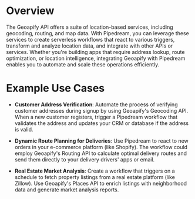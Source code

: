 # Overview

The Geoapify API offers a suite of location-based services, including geocoding, routing, and map data. With Pipedream, you can leverage these services to create serverless workflows that react to various triggers, transform and analyze location data, and integrate with other APIs or services. Whether you're building apps that require address lookup, route optimization, or location intelligence, integrating Geoapify with Pipedream enables you to automate and scale these operations efficiently.

# Example Use Cases

- **Customer Address Verification**: Automate the process of verifying customer addresses during signup by using Geoapify's Geocoding API. When a new customer registers, trigger a Pipedream workflow that validates the address and updates your CRM or database if the address is valid.

- **Dynamic Route Planning for Deliveries**: Use Pipedream to react to new orders in your e-commerce platform (like Shopify). The workflow could employ Geoapify's Routing API to calculate optimal delivery routes and send them directly to your delivery drivers' apps or email.

- **Real Estate Market Analysis**: Create a workflow that triggers on a schedule to fetch property listings from a real estate platform (like Zillow). Use Geoapify's Places API to enrich listings with neighborhood data and generate market analysis reports.
